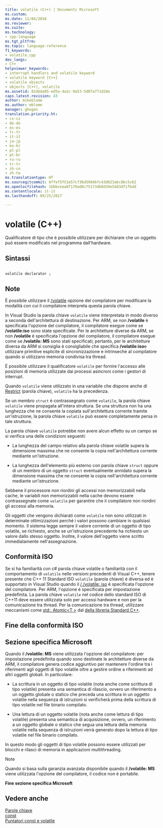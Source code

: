 ```yaml
---
title: volatile (C++) | Documenti Microsoft
ms.custom: 
ms.date: 11/04/2016
ms.reviewer: 
ms.suite: 
ms.technology:
- cpp-language
ms.tgt_pltfrm: 
ms.topic: language-reference
f1_keywords:
- volatile_cpp
dev_langs:
- C++
helpviewer_keywords:
- interrupt handlers and volatile keyword
- volatile keyword [C++]
- volatile objects
- objects [C++], volatile
ms.assetid: 81db4a85-ed5a-4a2c-9a53-5d07a771d2de
caps.latest.revision: 43
author: mikeblome
ms.author: mblome
manager: ghogen
translation.priority.ht:
- cs-cz
- de-de
- es-es
- fr-fr
- it-it
- ja-jp
- ko-kr
- pl-pl
- pt-br
- ru-ru
- tr-tr
- zh-cn
- zh-tw
ms.translationtype: HT
ms.sourcegitcommit: 6ffef5f51e57cf36d5984bfc43d023abc8bc5c62
ms.openlocfilehash: 1bbbceaa8f170ad8c75173d60d38e5dd3df1fbdd
ms.contentlocale: it-it
ms.lasthandoff: 09/25/2017

---
```

# <a name="volatile-c"></a>volatile (C++)
Qualificatore di tipo che è possibile utilizzare per dichiarare che un oggetto può essere modificato nel programma dall'hardware.  
  
## <a name="syntax"></a>Sintassi  
  
```  
  
volatile declarator ;  
```  
  
## <a name="remarks"></a>Note  
 È possibile utilizzare il [/volatile](../build/reference/volatile-volatile-keyword-interpretation.md) opzione del compilatore per modificare la modalità con cui il compilatore interpreta questa parola chiave.  
  
 In Visual Studio la parola chiave `volatile` viene interpretata in modo diverso a seconda dell'architettura di destinazione. Per ARM, se non **/volatile** è specificata l'opzione del compilatore, il compilatore esegue come se **/volatile:iso** sono state specificate. Per le architetture diverse da ARM, se non **/volatile** è specificata l'opzione del compilatore, il compilatore esegue come se **/volatile: MS** sono stati specificati; pertanto, per le architetture diversa da ARM si consiglia è consigliabile che specifica **/volatile:iso**e utilizzare primitive esplicite di sincronizzazione e intrinseche al compilatore quando si utilizzano memoria condivisa tra thread.  
  
 È possibile utilizzare il qualificatore `volatile` per fornire l'accesso alle posizioni di memoria utilizzate dai processi asincroni come i gestori di interrupt.  
  
 Quando `volatile` viene utilizzato in una variabile che dispone anche di [Restrict](../cpp/extension-restrict.md) (parola chiave), `volatile` ha la precedenza.  
  
 Se un membro `struct` è contrassegnato come `volatile`, la parola chiave `volatile` viene propagata all'intera struttura. Se una struttura non ha una lunghezza che ne consente la copiata sull'architettura corrente tramite un'istruzione, la parola chiave `volatile` può essere completamente persa in tale struttura.  
  
 La parola chiave `volatile` potrebbe non avere alcun effetto su un campo se si verifica una delle condizioni seguenti:  
  
-   La lunghezza del campo relativo alla parola chiave volatile supera la dimensione massima che ne consente la copia nell'architettura corrente mediante un'istruzione.  
  
-   La lunghezza dell'elemento più esterno con parola chiave `struct` oppure di un membro di un oggetto `struct` eventualmente annidato supera la dimensione massima che ne consente la copia nell'architettura corrente mediante un'istruzione.  
  
 Sebbene il processore non riordini gli accessi non memorizzabili nella cache, le variabili non memorizzabili nella cache devono essere contrassegnate come `volatile` per garantire che il compilatore non riordini gli accessi alla memoria.  
  
 Gli oggetti che vengono dichiarati come `volatile` non sono utilizzati in determinate ottimizzazioni perché i valori possono cambiare in qualsiasi momento.  Il sistema legge sempre il valore corrente di un oggetto di tipo volatile, se richiesto, anche se un'istruzione precedente ha richiesto un valore dallo stesso oggetto.  Inoltre, il valore dell'oggetto viene scritto immediatamente nell'assegnazione.  
  
## <a name="iso-compliant"></a>Conformità ISO  
 Se si ha familiarità con c# parola chiave volatile o familiarità con il comportamento di `volatile` nelle versioni precedenti di Visual C++, tenere presente che C++ 11 Standard ISO `volatile` (parola chiave) è diversa ed è supportato in Visual Studio quando il [/ /volatile: iso](../build/reference/volatile-volatile-keyword-interpretation.md) è specificata l'opzione del compilatore. Per ARM, l'opzione è specificata per impostazione predefinita. La parola chiave `volatile` nel codice dello standard ISO di C++11 deve essere utilizzata solo per accessi hardware e non per la comunicazione tra thread. Per la comunicazione tra thread, utilizzare meccanismi come [std:: Atomic\<T >](../standard-library/atomic.md) dal [della libreria Standard C++](../standard-library/cpp-standard-library-reference.md).  
  
## <a name="end-of-iso-compliant"></a>Fine della conformità ISO  
  
## <a name="microsoft-specific"></a>Sezione specifica Microsoft  
 Quando il **/volatile: MS** viene utilizzata l'opzione del compilatore: per impostazione predefinita quando sono destinate le architetture diverse da ARM, il compilatore genera codice aggiuntivo per mantenere l'ordine tra i riferimenti agli oggetti di tipo volatile oltre a gestire ordine a riferimenti ad altri oggetti globali. In particolare:  
  
-   La scrittura in un oggetto di tipo volatile (nota anche come scrittura di tipo volatile) presenta una semantica di rilascio, ovvero un riferimento a un oggetto globale o statico che preceda una scrittura in un oggetto volatile nella sequenza di istruzioni si verificherà prima della scrittura di tipo volatile nel file binario compilato.  
  
-   Una lettura di un oggetto volatile (nota anche come lettura di tipo volatile) presenta una semantica di acquisizione, ovvero, un riferimento a un oggetto globale o statico che segua una lettura della memoria volatile nella sequenza di istruzioni verrà generato dopo la lettura di tipo volatile nel file binario compilato.  
  
 In questo modo gli oggetti di tipo volatile possono essere utilizzati per blocchi e rilasci di memoria in applicazioni multithreading.  
  
> [!NOTE]
>  Quando si basa sulla garanzia avanzata disponibile quando il **/volatile: MS** viene utilizzata l'opzione del compilatore, il codice non è portabile.  
  
**Fine sezione specifica Microsoft**  
  
## <a name="see-also"></a>Vedere anche  
 [Parole chiave](../cpp/keywords-cpp.md)   
 [const](../cpp/const-cpp.md)   
 [Puntatori const e volatile](../cpp/const-and-volatile-pointers.md)
